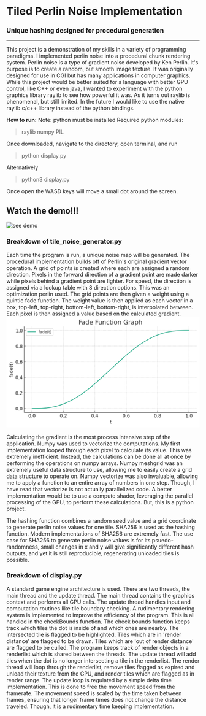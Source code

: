 # Tiled Perlin Noise Implementation

### Unique hashing designed for procedural generation
---
This project is a demonstration of my skills in a variety of programming paradigms. I implemented perlin noise into a procedural chunk rendering system. Perlin noise is a type of gradient noise developed by Ken Perlin. It's purpose is to create a random, but smooth image texture. It was originally designed for use in CGI but has many applications in computer graphics. While this project would be better suited for a language with better GPU control, like C++ or even java, I wanted to experiment with the python graphics library raylib to see how powerful it was. As it turns out raylib is phenomenal, but still limited. In the future I would like to use the native raylib c/c++ library instead of the python bindings.


**How to run:**
Note: python must be installed
Required python modules:
>raylib
>numpy
>PIL

Once downloaded, navigate to the directory, open terminal, and run
>python display.py

Alternatively
>python3 display.py

Once open the WASD keys will move a small dot around the screen.

## Watch the demo!!!
![see demo](https://github.com/RossKlein/Tiled-Perlin-Noise/assets/11377562/92541319-dd42-4866-990c-9a10746002c4)


### Breakdown of tile_noise_generator.py
Each time the program is run, a unique noise map will be generated. The procedural implementation builds off of Perlin's original gradient vector operation. A grid of points is created where each are assigned a random direction. Pixels in the forward direction of a gradient point are made darker while pixels behind a gradient point are lighter. For speed, the direction is assigned via a lookup table with 8 direction options. This was an optimization perlin used. The grid points are then given a weight using a quintic fade function. The weight value is then applied as each vector in a box, top-left, top-right, bottom-left, bottom-right, is interpolated between. Each pixel is then assigned a value based on the calculated gradient. 
![Oops! see fade function](fadefunction.png)

Calculating the gradient is the most process intensive step of the application. Numpy was used to vectorize the computations. My first implementation looped through each pixel to calculate its value. This was extremely inefficient. Instead, the calculations can be done all at once by performing the operations on numpy arrays. Numpy meshgrid was an extremely useful data structure to use, allowing me to easily create a grid data structure to operate on. Numpy vectorize was also invaluable, allowing me to apply a function to an entire array of numbers in one step. Though, I have read that vectorize is not actually parallelized code. A better implementation would be to use a compute shader, leveraging the parallel processing of the GPU, to perform these calculations. But, this is a python project. 

The hashing function combines a random seed value and a grid coordinate to generate perlin noise values for one tile. SHA256 is used as the hashing function. Modern implementations of SHA256 are extremely fast. The use case for SHA256 to generate perlin noise values is for its psuedo-randomness, small changes in x and y will give significantly different hash outputs, and yet it is still reproducible, regenerating unloaded tiles is possible.

### Breakdown of display.py

A standard game engine architecture is used. There are two threads, the main thread and the update thread. The main thread contains the graphics context and performs all GPU calls. The update thread handles input and computation routines like tile boundary checking. A rudimentary rendering system is implemented to improve the efficiency of the program. This is all handled in the checkBounds function. The check bounds function keeps track which tiles the dot is inside of and which ones are nearby. The intersected tile is flagged to be highlighted. Tiles which are in 'render distance' are flagged to be drawn. Tiles which are 'out of render distance' are flagged to be culled. The program keeps track of render objects in a renderlist which is shared between the threads. The update thread will add tiles when the dot is no longer intersecting a tile in the renderlist. The render thread will loop through the renderlist, remove tiles flagged as expired and unload their texture from the GPU, and render tiles which are flagged as in render range. The update loop is regulated by a simple delta time implementation. This is done to free the movement speed from the framerate. The movement speed is scaled by the time taken between frames, ensuring that longer frame times does not change the distance traveled. Though, it is a rudimentary time keeping implementation.

